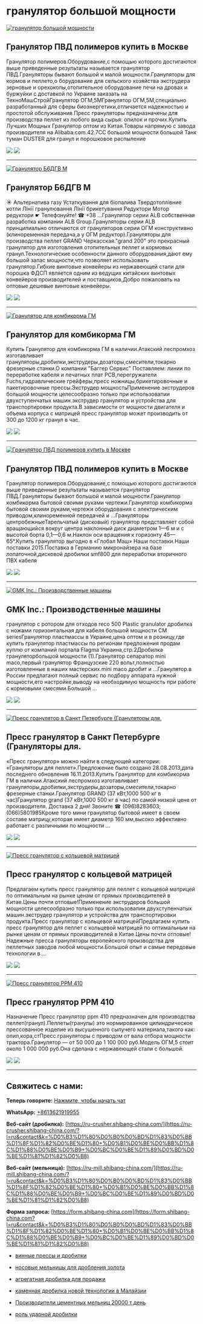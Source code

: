 # гранулятор большой мощности

<a href="https://swt.shibang-china.com/?l=ru&img&k=%D0%B3%D1%80%D0%B0%D0%BD%D1%83%D0%BB%D1%8F%D1%82%D0%BE%D1%80+%D0%B1%D0%BE%D0%BB%D1%8C%D1%88%D0%BE%D0%B9+%D0%BC%D0%BE%D1%89%D0%BD%D0%BE%D1%81%D1%82%D0%B8" target="_blank">![гранулятор большой мощности](http://static.shibang-china.com/all-800x300/294.jpg)</a>

## Гранулятор ПВД полимеров купить в Москве
Гранулятор полимеров.Оборудование,с помощью которого достигаются выше приведенные результаты называется гранулятор ПВД.Грануляторы бывают большой и малой мощности.Грануляторы для кормов и пеллето,о борудование для сельского хозяйства экструдера зерновые и орехоколы,отопительное оборудование печи на дровах и буржуйки с доставкой по Украине заказать на ТехноМашСтройГранулятор ОГМ,5МГранулятор ОГМ,5М,специально разработанный для сферы биоэнергетики,отличается надежностью и простотой обслуживания.Пресс грануляторы предназначены для производства пеллет из любого вида сырья: опилок и прочих.Купить Лучших Мощных Гранулятор оптом из Китая.Товары напрямую с завода производителя на Alibaba.com.42.7CC большой мощности большой Танк туман DUSTER для гранул и порошковое распыление


<a href="https://whatsapp.shibangsoft.com/WhatsApp.php" target="_blank" title="WhatsApp">![](http://static.shibang-china.com/icon/whatsapp.png)</a> <a href="https://swt.shibang-china.com/?l=ru&icon&k=%D0%B3%D1%80%D0%B0%D0%BD%D1%83%D0%BB%D1%8F%D1%82%D0%BE%D1%80+%D0%B1%D0%BE%D0%BB%D1%8C%D1%88%D0%BE%D0%B9+%D0%BC%D0%BE%D1%89%D0%BD%D0%BE%D1%81%D1%82%D0%B8" target="_blank">![](http://static.shibang-china.com/icon/chat-ru.png)</a>

---

<a href="https://swt.shibang-china.com/?l=ru&img&k=%D0%B3%D1%80%D0%B0%D0%BD%D1%83%D0%BB%D1%8F%D1%82%D0%BE%D1%80+%D0%B1%D0%BE%D0%BB%D1%8C%D1%88%D0%BE%D0%B9+%D0%BC%D0%BE%D1%89%D0%BD%D0%BE%D1%81%D1%82%D0%B8" target="_blank">![Гранулятор Б6ДГВ М](http://static.shibang-china.com/all-800x300/72.jpg)</a>

## Гранулятор Б6ДГВ М
☀ Альтернатива газу Устаткування для біопалива Твердотоплівние котли Лінії гранулювання Лінії брикетування Редуктори Мотор редуктори ☛ Телефонуйте! ☎ +38 …Гранулятор серии ALB собственная разработка компании ALB Group.Грануляторы серии ALB принципиально отличаются от грануляторов серии ОГМ конструктивно (клиноременная передача,а у ОГМ редуктор).Грануляторы для производства пеллет GRAND Черкасская.&quot;grand 200&quot; это прекрасный гранулятор для изготовления отопительных пеллет и кормовых гранул.Технологические особенности данного оборудования,дают ему большой запас мощности,что позволяет использовать гранулятор.Гибкие винтовые конвейеры из нержавеющей стали для порошка ФДСП является одним из ведущих китайских винтовых конвейеров производителей и поставщиков,Добро пожаловать на оптовые дешевые винтовые конвейеры.


<a href="https://whatsapp.shibangsoft.com/WhatsApp.php" target="_blank" title="WhatsApp">![](http://static.shibang-china.com/icon/whatsapp.png)</a> <a href="https://swt.shibang-china.com/?l=ru&icon&k=%D0%B3%D1%80%D0%B0%D0%BD%D1%83%D0%BB%D1%8F%D1%82%D0%BE%D1%80+%D0%B1%D0%BE%D0%BB%D1%8C%D1%88%D0%BE%D0%B9+%D0%BC%D0%BE%D1%89%D0%BD%D0%BE%D1%81%D1%82%D0%B8" target="_blank">![](http://static.shibang-china.com/icon/chat-ru.png)</a>

---

<a href="https://swt.shibang-china.com/?l=ru&img&k=%D0%B3%D1%80%D0%B0%D0%BD%D1%83%D0%BB%D1%8F%D1%82%D0%BE%D1%80+%D0%B1%D0%BE%D0%BB%D1%8C%D1%88%D0%BE%D0%B9+%D0%BC%D0%BE%D1%89%D0%BD%D0%BE%D1%81%D1%82%D0%B8" target="_blank">![Гранулятор для комбикорма ГМ](http://static.shibang-china.com/all-800x300/1191.jpg)</a>

## Гранулятор для комбикорма ГМ
Купить Гранулятор для комбикорма ГМ в наличии.Атакский леспромхоз изготавливает грануляторы,дробилки,экструдеры,дозаторы,смесители,токарно фрезерные станки.О компании &quot;Баггер Сервис&quot; Поставляем: линии по переработке кабеля и печатных плат PCB,перегружатели Fuchs,гидравлические грейферы,пресс ножницы,брикетировочные и пакетировочные прессы.Экструдер мощностьПрименение экструдеров большой мощности целесообразно только при использовапии двухступенчатых машин.экструдер гранулятор и устройства для транспортировки продукта.В зависимости от мощности двигателя и объема корпуса с матрицей пресс гранулятор может производить от 300 до 1200 кг гранул в час.


<a href="https://whatsapp.shibangsoft.com/WhatsApp.php" target="_blank" title="WhatsApp">![](http://static.shibang-china.com/icon/whatsapp.png)</a> <a href="https://swt.shibang-china.com/?l=ru&icon&k=%D0%B3%D1%80%D0%B0%D0%BD%D1%83%D0%BB%D1%8F%D1%82%D0%BE%D1%80+%D0%B1%D0%BE%D0%BB%D1%8C%D1%88%D0%BE%D0%B9+%D0%BC%D0%BE%D1%89%D0%BD%D0%BE%D1%81%D1%82%D0%B8" target="_blank">![](http://static.shibang-china.com/icon/chat-ru.png)</a>

---

<a href="https://swt.shibang-china.com/?l=ru&img&k=%D0%B3%D1%80%D0%B0%D0%BD%D1%83%D0%BB%D1%8F%D1%82%D0%BE%D1%80+%D0%B1%D0%BE%D0%BB%D1%8C%D1%88%D0%BE%D0%B9+%D0%BC%D0%BE%D1%89%D0%BD%D0%BE%D1%81%D1%82%D0%B8" target="_blank">![Гранулятор ПВД полимеров купить в Москве](http://static.shibang-china.com/all-800x300/728.jpg)</a>

## Гранулятор ПВД полимеров купить в Москве
Гранулятор полимеров.Оборудование,с помощью которого достигаются выше приведенные результаты называется гранулятор ПВД.Грануляторы бывают большой и малой мощности.Гранулятор комбикорма бытовой своими руками чертежи.Гранулятор комбикорма бытовой своими руками,чертежи оборудования с электрическим приводом,клиноременной передачей и …Грануляторы центробежныеТарельчатый (дисковый) гранулятор представляет собой вращающийся вокруг центра наклонный диск диаметром 1—6 м и с высотой борта 0,1—0,6 м.Наклон оси вращения к горизонту 45—65&#176;.Купить гранулятор выгодно в &#171;Глобал Маш&#187; Наши поставки.Наши поставки 2015.Поставка в Германию микронайзера на базе лопаточной,дисковой дробилки smf800 для переработки вторичного ПВХ кабеля


<a href="https://whatsapp.shibangsoft.com/WhatsApp.php" target="_blank" title="WhatsApp">![](http://static.shibang-china.com/icon/whatsapp.png)</a> <a href="https://swt.shibang-china.com/?l=ru&icon&k=%D0%B3%D1%80%D0%B0%D0%BD%D1%83%D0%BB%D1%8F%D1%82%D0%BE%D1%80+%D0%B1%D0%BE%D0%BB%D1%8C%D1%88%D0%BE%D0%B9+%D0%BC%D0%BE%D1%89%D0%BD%D0%BE%D1%81%D1%82%D0%B8" target="_blank">![](http://static.shibang-china.com/icon/chat-ru.png)</a>

---

<a href="https://swt.shibang-china.com/?l=ru&img&k=%D0%B3%D1%80%D0%B0%D0%BD%D1%83%D0%BB%D1%8F%D1%82%D0%BE%D1%80+%D0%B1%D0%BE%D0%BB%D1%8C%D1%88%D0%BE%D0%B9+%D0%BC%D0%BE%D1%89%D0%BD%D0%BE%D1%81%D1%82%D0%B8" target="_blank">![GMK Inc.: Производственные машины](http://static.shibang-china.com/all-800x300/605.jpg)</a>

## GMK Inc.: Производственные машины
гранулятор с ротором для отходов reco 500 Plastic granulator дробилка с ножами горизонтальная для кабеля большой мощности CM seriesГранулятор пластмассы в Украине,цена оптом и в розницу,где купить гранулятор пластмассы по регионам предложения продам куплю от компаний портала Flagma Украина,стр.2Дробилка грануляторбольшой мощности (1).Гранулятор сепаратор mini maco,первый гранулятор Французские 220 вольт,полностью изготовленные в наших мастерских.mini maco дробит и …Гранулятор.в России предлагают полный сервис по подбору аппарата нужной мощности,его настройке,выводу на необходимую мощность при работе с кормовыми смесями.Большой …


<a href="https://whatsapp.shibangsoft.com/WhatsApp.php" target="_blank" title="WhatsApp">![](http://static.shibang-china.com/icon/whatsapp.png)</a> <a href="https://swt.shibang-china.com/?l=ru&icon&k=%D0%B3%D1%80%D0%B0%D0%BD%D1%83%D0%BB%D1%8F%D1%82%D0%BE%D1%80+%D0%B1%D0%BE%D0%BB%D1%8C%D1%88%D0%BE%D0%B9+%D0%BC%D0%BE%D1%89%D0%BD%D0%BE%D1%81%D1%82%D0%B8" target="_blank">![](http://static.shibang-china.com/icon/chat-ru.png)</a>

---

<a href="https://swt.shibang-china.com/?l=ru&img&k=%D0%B3%D1%80%D0%B0%D0%BD%D1%83%D0%BB%D1%8F%D1%82%D0%BE%D1%80+%D0%B1%D0%BE%D0%BB%D1%8C%D1%88%D0%BE%D0%B9+%D0%BC%D0%BE%D1%89%D0%BD%D0%BE%D1%81%D1%82%D0%B8" target="_blank">![Пресс гранулятор в Санкт Петербурге (Грануляторы для.](http://static.shibang-china.com/all-800x300/144.jpg)</a>

## Пресс гранулятор в Санкт Петербурге (Грануляторы для.
&#171;Пресс гранулятор&#187; можно найти в следующей категории: &#171;Грануляторы для пеллет&#187;.Предложение было создано 28.08.2013,дата последнего обновления 16.11.2013.Купить Гранулятор для комбикорма ГМ в наличии.Атакский леспромхоз изготавливает грануляторы,дробилки,экструдеры,дозаторы,смесители,токарно фрезерные станки.Гранулятор GRAND (37 кВт,1000 500 кг в час)Гранулятор grand (37 кВт,1000 500 кг в час) по самой низкой цене от производителя. Доставка 2 дня! Звоните ☎ (096)8283603; (066)5801985Кроме того мини гранулятор бытовой имеет в своем составе матрицу,которая имеет диаметр 160 мм,высоко эффективно работает с различными по мощности …


<a href="https://whatsapp.shibangsoft.com/WhatsApp.php" target="_blank" title="WhatsApp">![](http://static.shibang-china.com/icon/whatsapp.png)</a> <a href="https://swt.shibang-china.com/?l=ru&icon&k=%D0%B3%D1%80%D0%B0%D0%BD%D1%83%D0%BB%D1%8F%D1%82%D0%BE%D1%80+%D0%B1%D0%BE%D0%BB%D1%8C%D1%88%D0%BE%D0%B9+%D0%BC%D0%BE%D1%89%D0%BD%D0%BE%D1%81%D1%82%D0%B8" target="_blank">![](http://static.shibang-china.com/icon/chat-ru.png)</a>

---

<a href="https://swt.shibang-china.com/?l=ru&img&k=%D0%B3%D1%80%D0%B0%D0%BD%D1%83%D0%BB%D1%8F%D1%82%D0%BE%D1%80+%D0%B1%D0%BE%D0%BB%D1%8C%D1%88%D0%BE%D0%B9+%D0%BC%D0%BE%D1%89%D0%BD%D0%BE%D1%81%D1%82%D0%B8" target="_blank">![Пресс гранулятор с кольцевой матрицей](http://static.shibang-china.com/all-800x300/1198.jpg)</a>

## Пресс гранулятор с кольцевой матрицей
Предлагаем купить пресс гранулятор для пеллет с кольцевой матрицей по оптимальным на рынке ценам от прямых производителей в Китае.Цены почти отповые!Применение экструдеров большой мощности целесообразно только при использовапии двухступенчатых машин.экструдер гранулятор и устройства для транспортировки продукта.Пресс гранулятор с кольцевой матрицейПредлагаем купить пресс гранулятор для пеллет с кольцевой матрицей по оптимальным на рынке ценам от прямых производителей в Китае.Цены почти отповые!Надежные пресса грануляторы европейского производства для пеллетных заводов любой мощности.Большой опыт и самые передовые технологии в …


<a href="https://whatsapp.shibangsoft.com/WhatsApp.php" target="_blank" title="WhatsApp">![](http://static.shibang-china.com/icon/whatsapp.png)</a> <a href="https://swt.shibang-china.com/?l=ru&icon&k=%D0%B3%D1%80%D0%B0%D0%BD%D1%83%D0%BB%D1%8F%D1%82%D0%BE%D1%80+%D0%B1%D0%BE%D0%BB%D1%8C%D1%88%D0%BE%D0%B9+%D0%BC%D0%BE%D1%89%D0%BD%D0%BE%D1%81%D1%82%D0%B8" target="_blank">![](http://static.shibang-china.com/icon/chat-ru.png)</a>

---

<a href="https://swt.shibang-china.com/?l=ru&img&k=%D0%B3%D1%80%D0%B0%D0%BD%D1%83%D0%BB%D1%8F%D1%82%D0%BE%D1%80+%D0%B1%D0%BE%D0%BB%D1%8C%D1%88%D0%BE%D0%B9+%D0%BC%D0%BE%D1%89%D0%BD%D0%BE%D1%81%D1%82%D0%B8" target="_blank">![Пресс гранулятор PPM 410](http://static.shibang-china.com/all-800x300/584.jpg)</a>

## Пресс гранулятор PPM 410
Назначение Пресс гранулятор ppm 410 предназначен для производства пеллет(гранул).Пеллеты(гранулы) это нормированное цилиндрическое прессованное изделие из высушенного сыпучего материала,такого как: опил,кора,стПресс грануляторы с приводом от вала отбора мощности трактора.Гранулятор — от 50 000 до 1 100 000 руб.Модель ОГМ,5 стоит около 1 000 000 руб.Она сделана с нержавеющей стали с большой.

<a href="https://whatsapp.shibangsoft.com/WhatsApp.php" target="_blank" title="WhatsApp">![](http://static.shibang-china.com/icon/whatsapp.png)</a> <a href="https://swt.shibang-china.com/?l=ru&icon&k=%D0%B3%D1%80%D0%B0%D0%BD%D1%83%D0%BB%D1%8F%D1%82%D0%BE%D1%80+%D0%B1%D0%BE%D0%BB%D1%8C%D1%88%D0%BE%D0%B9+%D0%BC%D0%BE%D1%89%D0%BD%D0%BE%D1%81%D1%82%D0%B8" target="_blank">![](http://static.shibang-china.com/icon/chat-ru.png)</a>

---
## Свяжитесь с нами:

**Теперь говорите:** [Нажмите, чтобы начать чат](https://swt.shibang-china.com?l=ru&contact&k=%D0%B3%D1%80%D0%B0%D0%BD%D1%83%D0%BB%D1%8F%D1%82%D0%BE%D1%80+%D0%B1%D0%BE%D0%BB%D1%8C%D1%88%D0%BE%D0%B9+%D0%BC%D0%BE%D1%89%D0%BD%D0%BE%D1%81%D1%82%D0%B8)

**WhatsApp:**  [+8613621919955](https://whatsapp.shibangsoft.com/WhatsApp.php)

**Веб-сайт (дробилка):** [https://ru-crusher.shibang-china.com/](https://ru-crusher.shibang-china.com/?l=ru&contact&k=%D0%B3%D1%80%D0%B0%D0%BD%D1%83%D0%BB%D1%8F%D1%82%D0%BE%D1%80+%D0%B1%D0%BE%D0%BB%D1%8C%D1%88%D0%BE%D0%B9+%D0%BC%D0%BE%D1%89%D0%BD%D0%BE%D1%81%D1%82%D0%B8)

**Веб-сайт (мельница):** [https://ru-mill.shibang-china.com/](https://ru-mill.shibang-china.com/?l=ru&contact&k=%D0%B3%D1%80%D0%B0%D0%BD%D1%83%D0%BB%D1%8F%D1%82%D0%BE%D1%80+%D0%B1%D0%BE%D0%BB%D1%8C%D1%88%D0%BE%D0%B9+%D0%BC%D0%BE%D1%89%D0%BD%D0%BE%D1%81%D1%82%D0%B8)

**Форма запроса:** [https://form.shibang-china.com](https://form.shibang-china.com?l=ru&contact&k=%D0%B3%D1%80%D0%B0%D0%BD%D1%83%D0%BB%D1%8F%D1%82%D0%BE%D1%80+%D0%B1%D0%BE%D0%BB%D1%8C%D1%88%D0%BE%D0%B9+%D0%BC%D0%BE%D1%89%D0%BD%D0%BE%D1%81%D1%82%D0%B8)

* [винные прессы и дробилки](../125/%D0%B2%D0%B8%D0%BD%D0%BD%D1%8B%D0%B5%20%D0%BF%D1%80%D0%B5%D1%81%D1%81%D1%8B%20%D0%B8%20%D0%B4%D1%80%D0%BE%D0%B1%D0%B8%D0%BB%D0%BA%D0%B8.md)

* [носовые мельницы для дробления золота](../125/%D0%BD%D0%BE%D1%81%D0%BE%D0%B2%D1%8B%D0%B5%20%D0%BC%D0%B5%D0%BB%D1%8C%D0%BD%D0%B8%D1%86%D1%8B%20%D0%B4%D0%BB%D1%8F%20%D0%B4%D1%80%D0%BE%D0%B1%D0%BB%D0%B5%D0%BD%D0%B8%D1%8F%20%D0%B7%D0%BE%D0%BB%D0%BE%D1%82%D0%B0.md)

* [агрегатная дробилка для продажи](../125/%D0%B0%D0%B3%D1%80%D0%B5%D0%B3%D0%B0%D1%82%D0%BD%D0%B0%D1%8F%20%D0%B4%D1%80%D0%BE%D0%B1%D0%B8%D0%BB%D0%BA%D0%B0%20%D0%B4%D0%BB%D1%8F%20%D0%BF%D1%80%D0%BE%D0%B4%D0%B0%D0%B6%D0%B8.md)

* [каменная дробилка новой технологии в Малайзии](../124/%D0%BA%D0%B0%D0%BC%D0%B5%D0%BD%D0%BD%D0%B0%D1%8F%20%D0%B4%D1%80%D0%BE%D0%B1%D0%B8%D0%BB%D0%BA%D0%B0%20%D0%BD%D0%BE%D0%B2%D0%BE%D0%B9%20%D1%82%D0%B5%D1%85%D0%BD%D0%BE%D0%BB%D0%BE%D0%B3%D0%B8%D0%B8%20%D0%B2%20%D0%9C%D0%B0%D0%BB%D0%B0%D0%B9%D0%B7%D0%B8%D0%B8.md)

* [Производители цементных мельниц 20000 т  день](../123/%D0%9F%D1%80%D0%BE%D0%B8%D0%B7%D0%B2%D0%BE%D0%B4%D0%B8%D1%82%D0%B5%D0%BB%D0%B8%20%D1%86%D0%B5%D0%BC%D0%B5%D0%BD%D1%82%D0%BD%D1%8B%D1%85%20%D0%BC%D0%B5%D0%BB%D1%8C%D0%BD%D0%B8%D1%86%2020000%20%D1%82%20%20%D0%B4%D0%B5%D0%BD%D1%8C.md)

* [роль ударной дробилки](../121/%D1%80%D0%BE%D0%BB%D1%8C%20%D1%83%D0%B4%D0%B0%D1%80%D0%BD%D0%BE%D0%B9%20%D0%B4%D1%80%D0%BE%D0%B1%D0%B8%D0%BB%D0%BA%D0%B8.md)